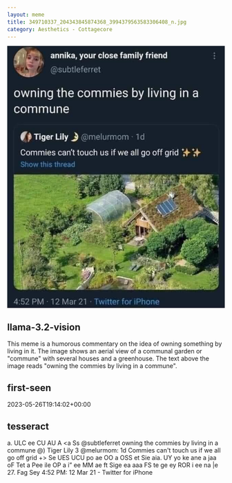 ```yaml
---
layout: meme
title: 349710337_204343845874368_3994379563583306408_n.jpg
category: Aesthetics - Cottagecore
---
```


<div markdown="0"><a href="349710337_204343845874368_3994379563583306408_n.jpg"><img class="photo" src="349710337_204343845874368_3994379563583306408_n.jpg" /></a>

<h2>llama-3.2-vision</h2>
<p title="Llama-3.2-11B is a really good model that probably gets the visual details right but doesn't understand literary or media references, and often fails to accurately represent the physical arrangement of objects and the implied relationships between the objects.">This meme is a humorous commentary on the idea of owning something by living in it. The image shows an aerial view of a communal garden or &quot;commune&quot; with several houses and a greenhouse. The text above the image reads &quot;owning the commies by living in a commune&quot;.</p>

<h2>first-seen</h2>
<p title="Because Git doesn't preserve file modification times, this metadata file contains the file's modification time when it was added to the library.">2023-05-26T19:14:02+00:00</p>

<h2>tesseract</h2>
<p title="Tesseract is often terrible and just gives a lot of nonsense characters, but it used to be the state of the art, and usually it is better at correctly representing text than llama-3.2-vision-11b.">a. ULC ee CU AU A &lt;a Ss @subtleferret owning the commies by living in a commune @) Tiger Lily 3 @melurmom: 1d Commies can&#x27;t touch us if we all go off grid +&gt; Se UES UCU po ae OO a OSS et Sie aia. UY yo ke ane a jaa oF Tet a Pee ile OP a i” ee MM ae ft Sige ea aaa FS te ge ey ROR i ee na |e 27. Fag Sey 4:52 PM: 12 Mar 21 - Twitter for iPhone</p>

</div>

